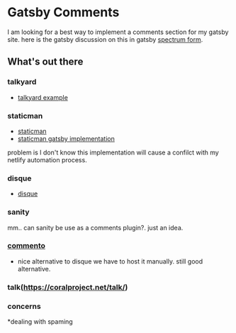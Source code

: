 
# Gatsby Comments

I am looking for a best way to implement a comments section for my gatsby site. here is the gatsby discussion on this in gatsby [spectrum
form]((https://spectrum.chat/gatsby-js/general/whats-the-best-way-to-make-commenting-system~0c7e3f0f-8737-4948-9c52-0d20dfe37a05)). 

## What's out there

### talkyard

  * [talkyard example](https://www.kajmagnus.blog/new-embedded-comments/)

### staticman
  * [staticman](https://staticman.net/docs/)
  * [staticman gatsby implementation](https://www.gatsbycentral.com/how-to-handle-comments-in-gatsby-blogs)

problem is I don't know this implementation will cause a confilct with my netlify automation process. 

### disque
  * [disque](https://disqus.com/)

### sanity
mm.. can sanity be use as a comments plugin?. just an idea. 

### [commento](https://github.com/adtac/commento)
  * nice alternative to disque we have to host it manually. still good alternative. 

### talk(https://coralproject.net/talk/)

### concerns
*dealing with spaming
